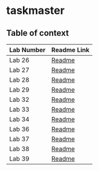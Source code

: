 # taskmaster

## Table of context

| Lab Number | Readme Link                                                                    |
|------------|--------------------------------------------------------------------------------|
| Lab 26     | [Readme](app/src/main/java/com/practice/taskmaster/readMeFiles/ReadMe.md)      |
| Lab 27     | [Readme](app/src/main/java/com/practice/taskmaster/readMeFiles/ReadMeLab27.md) |
| Lab 28     | [Readme](app/src/main/java/com/practice/taskmaster/readMeFiles/ReadMeLab28.md) |
| Lab 29     | [Readme](app/src/main/java/com/practice/taskmaster/readMeFiles/ReadMeLab29.md) |
| Lab 32     | [Readme](app/src/main/java/com/practice/taskmaster/readMeFiles/ReadMeLab32.md) |
| Lab 33     | [Readme](app/src/main/java/com/practice/taskmaster/readMeFiles/ReadMeLab33.md) |
| Lab 34     | [Readme](app/src/main/java/com/practice/taskmaster/readMeFiles/ReadMeLab34.md) |
| Lab 36     | [Readme](app/src/main/java/com/practice/taskmaster/readMeFiles/ReadMeLab36.md) |
| Lab 37     | [Readme](app/src/main/java/com/practice/taskmaster/readMeFiles/ReadMeLab37.md) |
| Lab 38     | [Readme](app/src/main/java/com/practice/taskmaster/readMeFiles/ReadMeLab38.md) |
| Lab 39     | [Readme](app/src/main/java/com/practice/taskmaster/readMeFiles/ReadMeLab39.md) |







